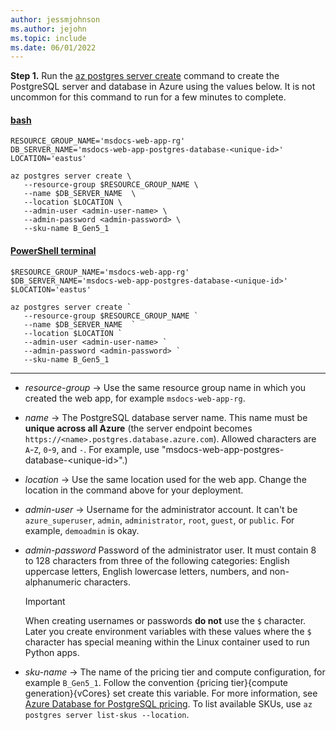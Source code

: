 ```yaml
---
author: jessmjohnson
ms.author: jejohn
ms.topic: include
ms.date: 06/01/2022
---
```


**Step 1.** Run the [az postgres server create](/cli/azure/postgres/server#az-postgres-server-create) command to create the PostgreSQL server and database in Azure using the values below. It is not uncommon for this command to run for a few minutes to complete.

#### [bash](#tab/terminal-bash)

```azurecli
RESOURCE_GROUP_NAME='msdocs-web-app-rg'
DB_SERVER_NAME='msdocs-web-app-postgres-database-<unique-id>'
LOCATION='eastus'

az postgres server create \
   --resource-group $RESOURCE_GROUP_NAME \
   --name $DB_SERVER_NAME  \
   --location $LOCATION \
   --admin-user <admin-user-name> \
   --admin-password <admin-password> \
   --sku-name B_Gen5_1
```

#### [PowerShell terminal](#tab/terminal-powershell)

```azurecli
$RESOURCE_GROUP_NAME='msdocs-web-app-rg'
$DB_SERVER_NAME='msdocs-web-app-postgres-database-<unique-id>'
$LOCATION='eastus'

az postgres server create `
   --resource-group $RESOURCE_GROUP_NAME `
   --name $DB_SERVER_NAME  `
   --location $LOCATION `
   --admin-user <admin-user-name> `
   --admin-password <admin-password> `
   --sku-name B_Gen5_1 
```

---

* *resource-group* &rarr; Use the same resource group name in which you created the web app, for example `msdocs-web-app-rg`.
* *name* &rarr; The PostgreSQL database server name. This name must be **unique across all Azure** (the server endpoint becomes `https://<name>.postgres.database.azure.com`). Allowed characters are `A`-`Z`, `0`-`9`, and `-`. For example, use "msdocs-web-app-postgres-database-\<unique-id>".)
* *location* &rarr; Use the same location used for the web app. Change the location in the command above for your deployment.
* *admin-user* &rarr; Username for the administrator account. It can't be `azure_superuser`, `admin`, `administrator`, `root`, `guest`, or `public`. For example, `demoadmin` is okay.
* *admin-password* Password of the administrator user. It must contain 8 to 128 characters from three of the following categories: English uppercase letters, English lowercase letters, numbers, and non-alphanumeric characters.

    > [!IMPORTANT]
    > When creating usernames or passwords **do not** use the `$` character. Later you create environment variables with these values where the `$` character has special meaning within the Linux container used to run Python apps.

* *sku-name* &rarr; The name of the pricing tier and compute configuration, for example `B_Gen5_1`. Follow the convention {pricing tier}{compute generation}{vCores} set create this variable. For more information, see [Azure Database for PostgreSQL pricing](https://azure.microsoft.com/pricing/details/postgresql/server/). To list available SKUs, use `az postgres server list-skus --location`.

